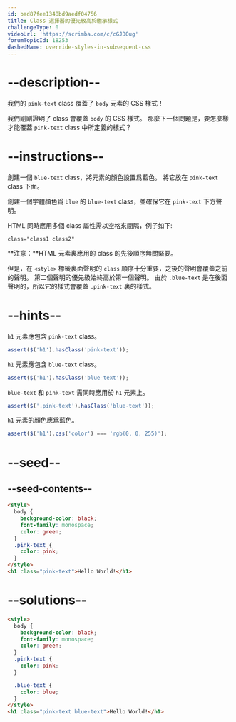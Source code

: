 ```yaml
---
id: bad87fee1348bd9aedf04756
title: Class 選擇器的優先級高於繼承樣式
challengeType: 0
videoUrl: 'https://scrimba.com/c/cGJDQug'
forumTopicId: 18253
dashedName: override-styles-in-subsequent-css
---
```


# --description--

我們的 `pink-text` class 覆蓋了 `body` 元素的 CSS 樣式！

我們剛剛證明了 class 會覆蓋 `body` 的 CSS 樣式。 那麼下一個問題是，要怎麼樣才能覆蓋 `pink-text` class 中所定義的樣式？

# --instructions--

創建一個 `blue-text` class，將元素的顏色設置爲藍色。 將它放在 `pink-text` class 下面。

創建一個字體顏色爲 `blue` 的 `blue-text` class，並確保它在 `pink-text` 下方聲明。

HTML 同時應用多個 class 屬性需以空格來間隔，例子如下:

`class="class1 class2"`

**注意：**HTML 元素裏應用的 class 的先後順序無關緊要。

但是，在 `<style>` 標籤裏面聲明的 `class` 順序十分重要，之後的聲明會覆蓋之前的聲明。 第二個聲明的優先級始終高於第一個聲明。 由於 `.blue-text` 是在後面聲明的，所以它的樣式會覆蓋 `.pink-text` 裏的樣式。

# --hints--

`h1` 元素應包含 `pink-text` class。

```js
assert($('h1').hasClass('pink-text'));
```

`h1` 元素應包含 `blue-text` class。

```js
assert($('h1').hasClass('blue-text'));
```

`blue-text` 和 `pink-text` 需同時應用於 `h1` 元素上。

```js
assert($('.pink-text').hasClass('blue-text'));
```

`h1` 元素的顏色應爲藍色。

```js
assert($('h1').css('color') === 'rgb(0, 0, 255)');
```

# --seed--

## --seed-contents--

```html
<style>
  body {
    background-color: black;
    font-family: monospace;
    color: green;
  }
  .pink-text {
    color: pink;
  }
</style>
<h1 class="pink-text">Hello World!</h1>
```

# --solutions--

```html
<style>
  body {
    background-color: black;
    font-family: monospace;
    color: green;
  }
  .pink-text {
    color: pink;
  }

  .blue-text {
    color: blue;
  }  
</style>
<h1 class="pink-text blue-text">Hello World!</h1>
```
